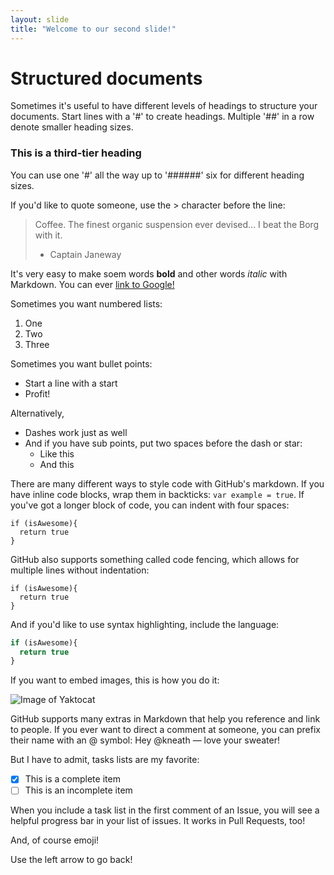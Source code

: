 ```yaml
---
layout: slide
title: "Welcome to our second slide!"
---
```

# Structured documents

Sometimes it's useful to have different levels of headings to structure your documents. Start lines with a '#' to create headings. Multiple '##' in a row denote smaller heading sizes.

### This is a third-tier heading

You can use one '#' all the way up to '######' six for different heading sizes.

If you'd like to quote someone, use the > character before the line:

> Coffee. The finest organic suspension ever devised... I beat the Borg with it.
> - Captain Janeway

It's very easy to make soem words **bold** and other words *italic* with Markdown.
You can ever [link to Google!](http://google.com)

Sometimes you want numbered lists:
1. One
2. Two
3. Three

Sometimes you want bullet points:

* Start a line with a start
* Profit!

Alternatively,

- Dashes work just as well
- And if you have sub points, put two spaces before the dash or star:
  - Like this
  - And this

There are many different ways to style code with GitHub's markdown. If you have inline code blocks, wrap them in backticks: `var example = true`.  If you've got a longer block of code, you can indent with four spaces:

    if (isAwesome){
      return true
    }

GitHub also supports something called code fencing, which allows for multiple lines without indentation:

```
if (isAwesome){
  return true
}
```

And if you'd like to use syntax highlighting, include the language:

```javascript
if (isAwesome){
  return true
}
```

If you want to embed images, this is how you do it:

![Image of Yaktocat](https://octodex.github.com/images/yaktocat.png)

GitHub supports many extras in Markdown that help you reference and link to people. If you ever want to direct a comment at someone, you can prefix their name with an @ symbol: Hey @kneath — love your sweater!

But I have to admit, tasks lists are my favorite:

- [x] This is a complete item
- [ ] This is an incomplete item

When you include a task list in the first comment of an Issue, you will see a helpful progress bar in your list of issues. It works in Pull Requests, too!

And, of course emoji!


Use the left arrow to go back!